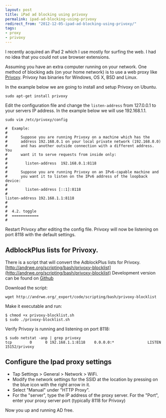 ```yaml
---
layout: post
title: iPad ad blocking using privoxy
permalink: ipad-ad-blocking-using-privoxy
redirect_from: "2012-12-05-ipad-ad-blocking-using-privoxy/"
tags:
- proxy
- privoxy
---
```


I recently acquired an iPad 2 which I use mostly for surfing the web. I had no idea that you could not use browser extensions.

Assuming you have an extra computer running on your network. One method of blocking ads (on your home network) is to use a web proxy like [Privoxy](http://www.privoxy.org/). Privoxy has binaries for Windows, OS X, BSD and Linux.

In the example below we are going to install and setup Privoxy on Ubuntu.

	sudo apt-get install privoxy

Edit the configuration file and change the `listen-address` from 127.0.0.1 to your servers IP address. In the example below we will use 192.168.1.1.

	sudo vim /etc/privoxy/config

```
#  Example:
#
#      Suppose you are running Privoxy on a machine which has the
#      address 192.168.0.1 on your local private network (192.168.0.0)
#      and has another outside connection with a different address. You
#      want it to serve requests from inside only:
#
#        listen-address  192.168.0.1:8118
#
#      Suppose you are running Privoxy on an IPv6-capable machine and
#      you want it to listen on the IPv6 address of the loopback device:
#
#        listen-address [::1]:8118
#
listen-address 192.168.1.1:8118
#
#
#  4.2. toggle
#  ============
#
```

Restart Privoxy after editing the config file. Privoxy will now be listening on port 8118 with the default settings.

## AdblockPlus lists for Privoxy.

There is a script that will convert the AdblockPlus lists for Privoxy.
[http://andrwe.org/scripting/bash/privoxy-blocklist](http://andrwe.org/scripting/bash/privoxy-blocklist)
Development version can be found on [Github](http://github.com/Andrwe/privoxy-blocklist)

Download the script:

	wget http://andrwe.org/_export/code/scripting/bash/privoxy-blocklist

Make it executable and run:

	$ chmod +x privoxy-blocklist.sh
	$ sudo ./privoxy-blocklist.sh

Verify Privoxy is running and listening on port 8118:

	$ sudo netstat -anp | grep privoxy
	tcp        0      0 192.168.1.1:8118    0.0.0.0:*               LISTEN      15152/privoxy


## Configure the Ipad proxy settings

* Tap Settings > General > Network > WiFi.
* Modify the network settings for the SSID at the location by pressing on the blue icon with the right arrow in it.
* Select "Manual" under "HTTP Proxy".
* For the "server", type the IP address of the proxy server. For the "Port", enter your proxy server port (typically 8118 for Privoxy)

Now you up and running AD free.
